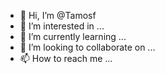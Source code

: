 - 👋 Hi, I’m @Tamosf
- 👀 I’m interested in ...
- 🌱 I’m currently learning ...
- 💞️ I’m looking to collaborate on ...
- 📫 How to reach me ...

<!---
Tamosf/Tamosf is a ✨ special ✨ repository because its `README.md` (this file) appears on your GitHub profile.
You can click the Preview link to take a look at your changes.
--->
